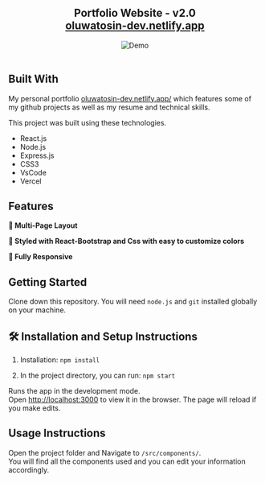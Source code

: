 <h2 align="center">
  Portfolio Website - v2.0<br/>
  <a href="http://oluwatosin-dev.netlify.app/" target="_blank">oluwatosin-dev.netlify.app</a>
</h2>
<div align="center">
  <img alt="Demo" src="" />
</div>

<br/>





## Built With

My personal portfolio <a href="http://oluwatosin-dev.netlify.app/" target="_blank">oluwatosin-dev.netlify.app/</a> which features some of my github projects as well as my resume and technical skills.<br/>

This project was built using these technologies.

- React.js
- Node.js
- Express.js
- CSS3
- VsCode
- Vercel

## Features

**📖 Multi-Page Layout**

**🎨 Styled with React-Bootstrap and Css with easy to customize colors**

**📱 Fully Responsive**

## Getting Started

Clone down this repository. You will need `node.js` and `git` installed globally on your machine.

## 🛠 Installation and Setup Instructions

1. Installation: `npm install`

2. In the project directory, you can run: `npm start`

Runs the app in the development mode.\
Open [http://localhost:3000](http://localhost:3000) to view it in the browser.
The page will reload if you make edits.

## Usage Instructions

Open the project folder and Navigate to `/src/components/`. <br/>
You will find all the components used and you can edit your information accordingly.
